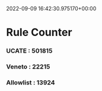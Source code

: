 2022-09-09 16:42:30.975170+00:00
# Rule Counter 
 ### UCATE : 501815

 ### Veneto : 22215

 ### Allowlist : 13924